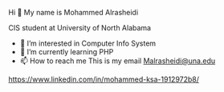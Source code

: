 Hi 👋 My name is Mohammed Alrasheidi

CIS student at University of North Alabama
- 👀 I’m interested in Computer Info System
- 🌱 I’m currently learning PHP 
- 📫 How to reach me This is my email Malrasheidi@una.edu


https://www.linkedin.com/in/mohammed-ksa-1912972b8/
